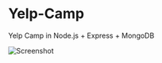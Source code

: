 # Yelp-Camp
Yelp Camp in Node.js + Express + MongoDB

![Screenshot](https://gyazo.com/0ea36720880a2cb54ebe05642c145626)
